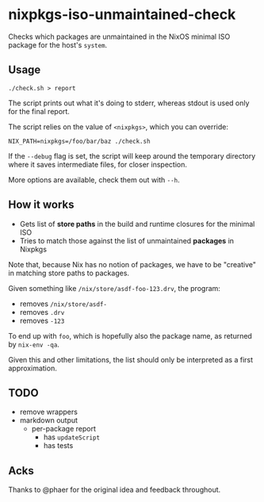 # nixpkgs-iso-unmaintained-check

Checks which packages are unmaintained in the NixOS minimal ISO package for the host's `system`.

## Usage

```
./check.sh > report
```

The script prints out what it's doing to stderr, whereas stdout is used only for the final report.

The script relies on the value of `<nixpkgs>`, which you can override:

```
NIX_PATH=nixpkgs=/foo/bar/baz ./check.sh
```

If the `--debug` flag is set, the script will keep around the temporary directory where it saves intermediate files, for closer inspection.

More options are available, check them out with `--h`.

## How it works

- Gets list of **store paths** in the build and runtime closures for the minimal ISO
- Tries to match those against the list of unmaintained **packages** in Nixpkgs

Note that, because Nix has no notion of packages, we have to be "creative" in matching store paths to packages.

Given something like `/nix/store/asdf-foo-123.drv`, the program:
- removes `/nix/store/asdf-`
- removes `.drv`
- removes `-123`

To end up with `foo`, which is hopefully also the package name, as returned by `nix-env -qa`.

Given this and other limitations, the list should only be interpreted as a first approximation.

## TODO

- remove wrappers
- markdown output
    - per-package report
        - has `updateScript`
        - has tests
     
## Acks

Thanks to @phaer for the original idea and feedback throughout.
